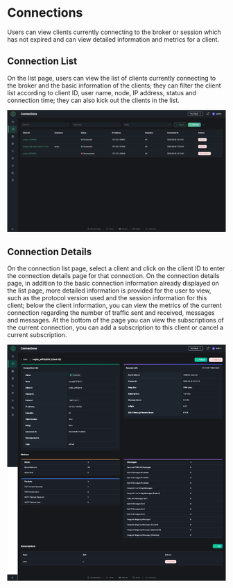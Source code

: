 # Connections

Users can view clients currently connecting to the broker or session which has not expired and can view detailed information and metrics for a client.

## Connection List

On the list page, users can view the list of clients currently connecting to the broker and the basic information of the clients; they can filter the client list according to client ID, user name, node, IP address, status and connection time; they can also kick out the clients in the list.

![Connection list](../assets/connections.png)

## Connection Details

On the connection list page, select a client and click on the client ID to enter the connection details page for that connection.
On the connection details page, in addition to the basic connection information already displayed on the list page, more detailed information is provided for the user to view, such as the protocol version used and the session information for this client; below the client information, you can view the metrics of the current connection regarding the number of traffic sent and received, messages and messages. At the bottom of the page you can view the subscriptions of the current connection, you can add a subscription to this client or cancel a current subscription.

![Connection details](../assets/connection-details.png)

